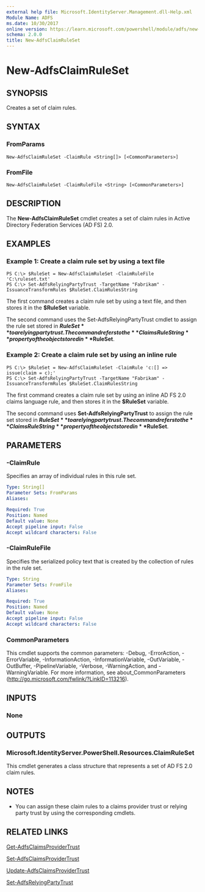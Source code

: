 ```yaml
---
external help file: Microsoft.IdentityServer.Management.dll-Help.xml
Module Name: ADFS
ms.date: 10/30/2017
online version: https://learn.microsoft.com/powershell/module/adfs/new-adfsclaimruleset?view=windowsserver2012r2-ps&wt.mc_id=ps-gethelp
schema: 2.0.0
title: New-AdfsClaimRuleSet
---
```


# New-AdfsClaimRuleSet

## SYNOPSIS
Creates a set of claim rules.

## SYNTAX

### FromParams
```
New-AdfsClaimRuleSet -ClaimRule <String[]> [<CommonParameters>]
```

### FromFile
```
New-AdfsClaimRuleSet -ClaimRuleFile <String> [<CommonParameters>]
```

## DESCRIPTION
The **New-AdfsClaimRuleSet** cmdlet creates a set of claim rules in Active Directory Federation Services (AD FS) 2.0.

## EXAMPLES

### Example 1: Create a claim rule set by using a text file
```
PS C:\> $RuleSet = New-AdfsClaimRuleSet -ClaimRuleFile 'C:\ruleset.txt'
PS C:\> Set-AdfsRelyingPartyTrust -TargetName "Fabrikam" -IssuanceTransformRules $RuleSet.ClaimRulesString
```

The first command creates a claim rule set by using a text file, and then stores it in the **$RuleSet** variable.

The second command uses the Set-AdfsRelyingPartyTrust cmdlet to assign the rule set stored in **$RuleSet** to a relying party trust.
The command refers to the **ClaimsRuleString** property of the object stored in **$RuleSet**.

### Example 2: Create a claim rule set by using an inline rule
```
PS C:\> $RuleSet = New-AdfsClaimRuleSet -ClaimRule 'c:[] => issue(claim = c);'
PS C:\> Set-AdfsRelyingPartyTrust -TargetName "Fabrikam" -IssuanceTransformRules $RuleSet.ClaimRulesString
```

The first command creates a claim rule set by using an inline AD FS 2.0 claims language rule, and then stores it in the **$RuleSet** variable.

The second command uses **Set-AdfsRelyingPartyTrust** to assign the rule set stored in **$RuleSet** to a relying party trust.
The command refers to the **ClaimsRuleString** property of the object stored in **$RuleSet**.

## PARAMETERS

### -ClaimRule
Specifies an array of individual rules in this rule set.

```yaml
Type: String[]
Parameter Sets: FromParams
Aliases: 

Required: True
Position: Named
Default value: None
Accept pipeline input: False
Accept wildcard characters: False
```

### -ClaimRuleFile
Specifies the serialized policy text that is created by the collection of rules in the rule set.

```yaml
Type: String
Parameter Sets: FromFile
Aliases: 

Required: True
Position: Named
Default value: None
Accept pipeline input: False
Accept wildcard characters: False
```

### CommonParameters
This cmdlet supports the common parameters: -Debug, -ErrorAction, -ErrorVariable, -InformationAction, -InformationVariable, -OutVariable, -OutBuffer, -PipelineVariable, -Verbose, -WarningAction, and -WarningVariable. For more information, see about_CommonParameters (http://go.microsoft.com/fwlink/?LinkID=113216).

## INPUTS

### None

## OUTPUTS

### Microsoft.IdentityServer.PowerShell.Resources.ClaimRuleSet
This cmdlet generates a class structure that represents a set of AD FS 2.0 claim rules.

## NOTES
* You can assign these claim rules to a claims provider trust or relying party trust by using the corresponding cmdlets.

## RELATED LINKS

[Get-AdfsClaimsProviderTrust](./Get-AdfsClaimsProviderTrust.md)

[Set-AdfsClaimsProviderTrust](./Set-AdfsClaimsProviderTrust.md)

[Update-AdfsClaimsProviderTrust](./Update-AdfsClaimsProviderTrust.md)

[Set-AdfsRelyingPartyTrust](./Set-AdfsRelyingPartyTrust.md)

